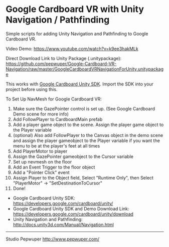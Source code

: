 # Google Cardboard VR with Unity Navigation / Pathfinding
Simple scripts for adding Unity Navigation and Pathfinding to Google Cardboard VR. 

Video Demo: https://www.youtube.com/watch?v=k9ee3hakMLk

Direct Download Link to Unity Package (.unitypackage): https://github.com/pepwuper/Google-Cardboard-VR-Navigation/raw/master/GoogleCardboardVRNavigationForUnity.unitypackage

This works with [Google Cardboard Unity SDK](https://developers.google.com/cardboard/unity/). Import the SDK into your project before using this. 

To Set Up NavMesh for Google Cardboard VR:

1. Make sure the GazePointer control is set up. (See Google Cardboard Demo scene for more info)
2. Add FollowPlayer to CardboardMain prefab
3. Add a player game object to the scene. Assign the player game object to the Player variable
4. (optional) Also add FollowPlayer to the Canvas object in the demo scene and assign the player gameobject to the Player variable if you want the menu to be at the player's feet at all times
4. Add PlayerMotor to player
5. Assign the GazePointer gameobject to the Cursor variable 
6. Set up nevmesh on the floor
7. Add an Event Trigger to the floor object
8. Add a "Pointer Click" event
9. Assign Player to the Object field, Select "Runtime Only", then Select "PlayerMotor" -> "SetDestinationToCursor"
10. Done!

- Google Cardboard Unity SDK: https://developers.google.com/cardboard/unity/
- Google Cardboard Unity SDK and Demo Download Link: https://developers.google.com/cardboard/unity/download
- Unity Navigation and Pathfinding: http://docs.unity3d.com/Manual/Navigation.html

---
Studio Pepwuper http://www.pepwuper.com/